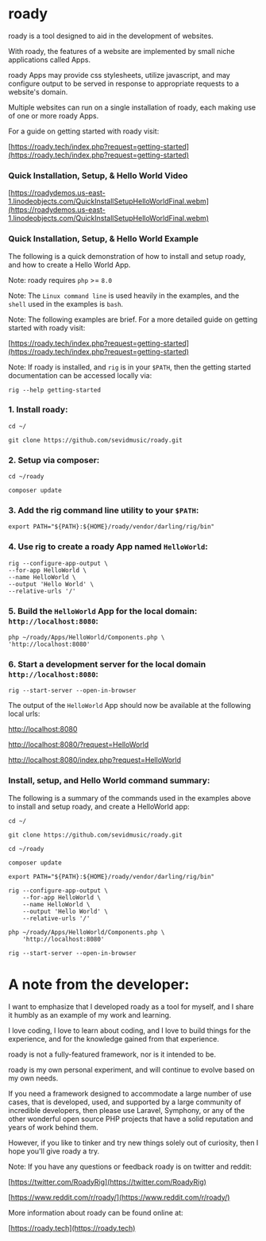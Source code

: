 # roady

roady is a tool designed to aid in the development of websites.

With roady, the features of a website are implemented by
small niche applications called Apps.

roady Apps may provide css stylesheets, utilize javascript, and
may configure output to be served in response to appropriate 
requests to a website's domain.

Multiple websites can run on a single installation of roady, 
each making use of one or more roady Apps.

For a guide on getting started with roady visit:

[https://roady.tech/index.php?request=getting-started](https://roady.tech/index.php?request=getting-started)

### Quick Installation, Setup, & Hello World Video 

[https://roadydemos.us-east-1.linodeobjects.com/QuickInstallSetupHelloWorldFinal.webm](https://roadydemos.us-east-1.linodeobjects.com/QuickInstallSetupHelloWorldFinal.webm)

### Quick Installation, Setup, & Hello World Example

The following is a quick demonstration of how to install
and setup roady, and how to create a Hello World App.

Note: roady requires `php` >= `8.0`

Note: The `Linux command line` is used heavily in the examples, 
and the `shell` used in the examples is `bash`.

Note: The following examples are brief. For a more detailed 
guide on getting started with roady visit:

[https://roady.tech/index.php?request=getting-started](https://roady.tech/index.php?request=getting-started)

Note: If roady is installed, and `rig` is in your `$PATH`, then
the getting started documentation can be accessed locally via:

```
rig --help getting-started
```
### 1. Install roady:

```
cd ~/

git clone https://github.com/sevidmusic/roady.git
```
### 2. Setup via composer:

```
cd ~/roady

composer update
```

### 3. Add  the rig command line utility to your `$PATH`:

```
export PATH="${PATH}:${HOME}/roady/vendor/darling/rig/bin"
```

### 4. Use rig to create a roady App named `HelloWorld`:

```
rig --configure-app-output \
--for-app HelloWorld \
--name HelloWorld \
--output 'Hello World' \
--relative-urls '/'
```

### 5. Build the `HelloWorld` App for the local domain: `http://localhost:8080`:

```
php ~/roady/Apps/HelloWorld/Components.php \
'http://localhost:8080'
```

### 6. Start a development server for the local domain `http://localhost:8080`:

```
rig --start-server --open-in-browser
```

The output of the `HelloWorld` App should now be available at 
the following local urls: 

[http://localhost:8080](http://localhost:8080)

[http://localhost:8080/?request=HelloWorld](http://localhost:8080/?request=HelloWorld)

[http://localhost:8080/index.php?request=HelloWorld](http://localhost:8080/index.php?request=HelloWorld)

### Install, setup, and Hello World command summary:

The following is a summary of the commands used in the examples
above to install and setup roady, and create a HelloWorld app:

```
cd ~/

git clone https://github.com/sevidmusic/roady.git

cd ~/roady

composer update

export PATH="${PATH}:${HOME}/roady/vendor/darling/rig/bin"

rig --configure-app-output \
    --for-app HelloWorld \
    --name HelloWorld \
    --output 'Hello World' \
    --relative-urls '/'

php ~/roady/Apps/HelloWorld/Components.php \
    'http://localhost:8080'

rig --start-server --open-in-browser
```

# A note from the developer:

I want to emphasize that I developed roady as a tool for myself,
and I share it humbly as an example of my work and learning.

I love coding, I love to learn about coding, and I love to build
things for the experience, and for the knowledge gained from 
that experience.

roady is not a fully-featured framework, nor is it intended 
to be.

roady is my own personal experiment, and will continue to evolve
based on my own needs.

If you need a framework designed to accommodate a large number 
of use cases, that is developed, used, and supported by a 
large community of incredible developers, then please use 
Laravel, Symphony, or any of the other wonderful open source 
PHP projects that have a solid reputation and years of work 
behind them.

However, if you like to tinker and try new things solely out of
curiosity, then I hope you'll give roady a try.

Note: If you have any questions or feedback roady is on twitter
and reddit:

[https://twitter.com/RoadyRig](https://twitter.com/RoadyRig)

[https://www.reddit.com/r/roady/](https://www.reddit.com/r/roady/)

More information about roady can be found online at:

[https://roady.tech](https://roady.tech)

